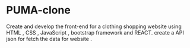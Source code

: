 # PUMA-clone

Create and develop the front-end for a clothing shopping website using HTML , CSS , JavaScript , bootstrap framework and REACT.
create a API json for fetch the data for website .
